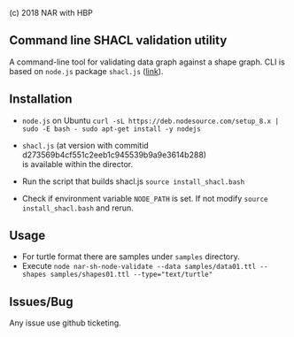 (c) 2018 NAR with HBP

## Command line SHACL validation utility

A command-line tool for validating data graph against a shape graph. CLI is
based on `node.js` package `shacl.js` ([link](https://github.com/TopQuadrant/shacl-js)). 

## Installation

* `node.js` on Ubuntu
`
  curl -sL https://deb.nodesource.com/setup_8.x | sudo -E bash -
  sudo apt-get install -y nodejs
`
* `shacl.js` (at version with commitid d273569b4cf551c2eeb1c945539b9a9e3614b288)  
   is available within the director.

* Run the script that builds shacl.js
  `source install_shacl.bash`

* Check if environment variable `NODE_PATH` is set. If not
  modify  `source install_shacl.bash` and rerun.


## Usage

* For turtle format there are samples under `samples` directory.
* Execute 
  `node nar-sh-node-validate --data samples/data01.ttl --shapes samples/shapes01.ttl --type="text/turtle"` 

## Issues/Bug
Any issue use github ticketing.
